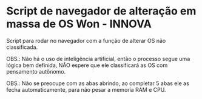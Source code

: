 # Script de navegador de alteração em massa de OS Won - INNOVA
Script para rodar no navegador com a função de alterar OS não classificada.

OBS.: Não há o uso de inteligência artificial, então o processo segue uma lógica bem definida, NÃO espere que ele classificará as OS com pensamento autônomo.

OBS.: Não se preocupe com as abas abrindo, ao completar 5 abas ele as fecha automaticamente, para não pesar a memoría RAM e CPU.
